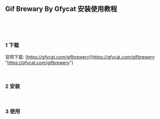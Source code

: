 ## Gif Brewary By Gfycat 安装使用教程  

​    

​    

### 1 下载  

官网下载: [https://gfycat.com/gifbrewery](https://gfycat.com/gifbrewery "https://gfycat.com/gifbrewery")  

​        

### 2 安装    



​    

### 3 使用  











